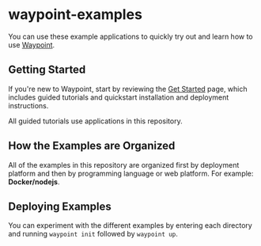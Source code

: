 # waypoint-examples

You can use these example applications to quickly try out and learn how to use [Waypoint](https://waypointproject.io/).

## Getting Started

If you're new to Waypoint, start by reviewing the [Get Started](https://waypointproject.io/docs/getting-started) page, which includes guided tutorials and quickstart installation and deployment instructions. 

All guided tutorials use applications in this repository.

## How the Examples are Organized

All of the examples in this repository are organized first by deployment platform and then by programming language or web platform. For example: **Docker/nodejs**.

## Deploying Examples

You can experiment with the different examples by entering each directory and running `waypoint init` followed by `waypoint up`.
